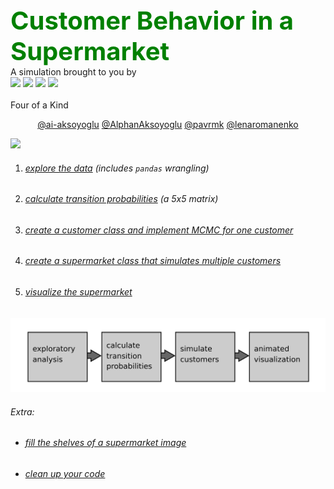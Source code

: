 <div>
<div><align = "center">
    <span style='color:green;font-size:40px'><strong>Customer Behavior in a Supermarket</strong></span>
    <br><align = "center"> A simulation brought to you by <br><img src="https://a.slack-edge.com/production-standard-emoji-assets/13.0/google-medium/2665-fe0f.png"> <img src="https://a.slack-edge.com/production-standard-emoji-assets/13.0/google-medium/2660-fe0f.png"> <img src="https://a.slack-edge.com/production-standard-emoji-assets/13.0/google-medium/2663-fe0f.png"> <img src="https://a.slack-edge.com/production-standard-emoji-assets/13.0/google-medium/2666-fe0f.png"></br> 
        <br>Four of a Kind</br>
</align>
</div>





<p align = "center"><a href="https://github.com/ai-aksoyoglu">@ai-aksoyoglu</a> <a href="https://github.com/AlphanAksoyoglu">@AlphanAksoyoglu</a>  
<a href="https://github.com/pavrmk">@pavrmk</a>  
<a href="https://github.com/lenaromanenko">@lenaromanenko</a></p>
<img src="https://user-images.githubusercontent.com/50272605/110110499-32cd5b80-7daf-11eb-9e0e-354ed4e48956.png" />







1. ###### [explore the data](https://krspiced.pythonanywhere.com/chapters/project_markov/data_analysis.html#explore-supermarket-data) (includes `pandas` wrangling)

2. ###### [calculate transition probabilities](https://krspiced.pythonanywhere.com/chapters/project_markov/markov_chain/README.html#transition-probs) (a 5x5 matrix)

3. ###### [create a customer class and implement MCMC for one customer](https://krspiced.pythonanywhere.com/chapters/project_markov/classes/README.html#mcmc-simu)

4. ###### [create a supermarket class that simulates multiple customers](https://krspiced.pythonanywhere.com/chapters/project_markov/program_design/README.html#sim-population)

5. ###### [visualize the supermarket](https://krspiced.pythonanywhere.com/chapters/project_markov/classes/inheritance.html#draw-from-tiles)



<img src="./data/roadmap1.png" style="zoom:50%" />

###### Extra:

- ###### [fill the shelves of a supermarket image](https://krspiced.pythonanywhere.com/chapters/project_markov/numpy/README.html#fill-shelves)

- ###### [clean up your code](https://krspiced.pythonanywhere.com/chapters/project_markov/python_code_style/pep8_code_style.html#pylint-ex)  